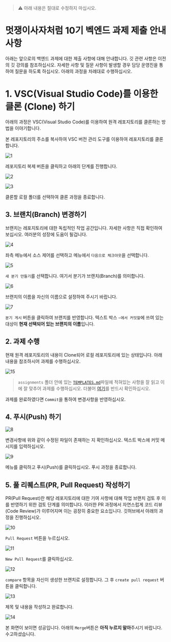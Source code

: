 >
>
> ⚠️ 아래 내용은 절대로 수정하지 마십시오.



# 멋쟁이사자처럼 10기 벡엔드 과제 제출 안내사항



아래는 앞으로의 백엔드 과제에 대한 제출 사항에 대해 안내합니다. 깃 관련 사항은 이전의 깃 강의를 참조하십시오. 자세한 사항 및 질문 사항이 발생할 경우 담당 운영진을 통하여 질문을 하도록 하십시오. 아래의 과정을 차례대로 수행하십시오.



# 1. VSC(Visual Studio Code)를 이용한 클론 (Clone) 하기



아래의 과정은 VSC(Visual Studio Code)를 이용하여 원격 레포지토리를 클론하는 방법을 이야기합니다.



본 레포지토리의 주소를 복사하여 VSC 버전 관리 도구를 이용하여 레포지토리를 클론합니다.



![1](https://raw.githubusercontent.com/Likelion-Inha-10/be-assignments-submit-practice/main/assets/images/1.png)



레포지토리 복제 버튼을 클릭하고 아래의 단계를 진행합니다.



![2](https://raw.githubusercontent.com/Likelion-Inha-10/be-assignments-submit-practice/main/assets/images/2.png)



![3](https://raw.githubusercontent.com/Likelion-Inha-10/be-assignments-submit-practice/main/assets/images/3.png)



클론할 로컬 폴더를 선택하여 클론 과정을 종료합니다.



## 3. 브랜치(Branch) 변경하기



브랜치는 레포지토리에 대한 독립적인 작업 공간입니다. 자세한 사항은 직접 확인하여 보십시오. 여러분의 성장에 도움이 될겁니다.



![4](https://raw.githubusercontent.com/Likelion-Inha-10/be-assignments-submit-practice/main/assets/images/4.png)



 좌측 메뉴에서 소스 제어를 선택하고 메뉴에서 `다음으로 체크아웃`을 선택합니다.



![5](https://raw.githubusercontent.com/Likelion-Inha-10/be-assignments-submit-practice/main/assets/images/5.png)



`새 분기 만들기`를 선택합니다. 여기서 분기가 브랜치(Branch)를 의미합니다.



![6](https://raw.githubusercontent.com/Likelion-Inha-10/be-assignments-submit-practice/main/assets/images/6.png)



브랜치의 이름을 자신의 이름으로 설정하여 주시기 바랍니다.



![7](https://raw.githubusercontent.com/Likelion-Inha-10/be-assignments-submit-practice/main/assets/images/7.png)



`분기 게시` 버튼을 클릭하여 브랜치를 반영합니다. 텍스트 박스 `~에서 커밋할`에 쓰여 있는 대상이 **현재 선택되어 있는 브랜치의 이름**입니다.



## 2. 과제 수행



현재 원격 레포지토리의 내용이 Clone되어 로컬 레포지토리에 있는 상태입니다. 아래 내용을 참조하시어 과제를 수행하십시오.



![15](https://raw.githubusercontent.com/Likelion-Inha-10/be-assignments-submit-practice/main/assets/images/15.png)



> `assignments` 폴더 안에 있는 [`TEMPLATES.md`](https://github.com/Likelion-Inha-10/be-assignments-submit-practice/blob/main/assignments/TEMPLATE.md)파일에 적혀있는 사항을 잘 읽고 이에 잘 맞추어 과제를 수행하십시오. 더불어 [여기](https://www.notion.so/likelioninha/9bd254807acc42d99c2a83b88e83e175)를 반드시 확인하십시오.



과제를 완료하였다면 `Commit`을 통하여 변경사항을 반영하십시오.



## 4. 푸시(Push) 하기



![8](https://raw.githubusercontent.com/Likelion-Inha-10/be-assignments-submit-practice/main/assets/images/8.png)



변경사항에 위와 같이 수정된 파일이 존재하는 지 확인하십시오. 텍스트 박스에 커밋 메시지를 입력하십시오.



![9](https://raw.githubusercontent.com/Likelion-Inha-10/be-assignments-submit-practice/main/assets/images/9.png)



메뉴를 클릭하고 푸시(Push)를 클릭하십시오. 푸시 과정을 종료합니다.



## 5. 풀 리퀘스트(PR, Pull Request) 작성하기



PR(Pull Request)란 해당 레포지토리에 대한 기여 사항에 대해 작업 브랜치 검토 후 이를 반영하기 위한 검토 단계를 의미합니다. 이러한 PR 과정에서 자연스럽게 코드 리뷰(Code Review)가 이루어지며 이는 굉장히 중요한 요소입니다. 깃허브에서 아래의 과정을 진행하십시오.



![10](https://raw.githubusercontent.com/Likelion-Inha-10/be-assignments-submit-practice/main/assets/images/10.png)



`Pull Request` 버튼을 누르십시오.



![11](https://raw.githubusercontent.com/Likelion-Inha-10/be-assignments-submit-practice/main/assets/images/11.png)



`New Pull Request`를 클릭하십시오.



![12](https://raw.githubusercontent.com/Likelion-Inha-10/be-assignments-submit-practice/main/assets/images/12.png)



`compare` 항목을 자신이 생성한 브랜치로 설정합니다. 그 후 `create pull request` 버튼을 클릭합니다.



![13](https://raw.githubusercontent.com/Likelion-Inha-10/be-assignments-submit-practice/main/assets/images/13.png)



제목 및 내용을 작성하고 완료합니다.



![14](https://raw.githubusercontent.com/Likelion-Inha-10/be-assignments-submit-practice/main/assets/images/14.png)



본 화면이 보이면 성공입니다. 아래의 `Merge`버튼은 **아직 누르지 말아**주시기 바랍니다. 수고하셨습니다.

